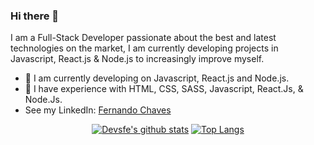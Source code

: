 ### Hi there 👋

I am a Full-Stack Developer passionate about the best and latest technologies on the market, I am currently developing projects in Javascript, React.js & Node.js to increasingly improve myself.

- 🔭 I am currently developing on Javascript, React.js and Node.js.
- 🌱 I have experience with HTML, CSS, SASS, Javascript, React.Js, & Node.Js.
- See my LinkedIn: [Fernando Chaves](https://www.linkedin.com/in/fernandochavesfc/)

<div align="center" >

[![Devsfe's github stats](https://github-readme-stats.vercel.app/api?username=devsfe&show_icons=true&theme=radical&bg_color=30,0d0d0d,191919&title_color=fff&text_color=fff&icon_color=79ff97)](https://github.com/anuraghazra/github-readme-stats)
[![Top Langs](https://github-readme-stats.vercel.app/api/top-langs/?username=devsfe&layout=compact&theme=radical&bg_color=30,0d0d0d,191919&title_color=fff&text_color=fff&icon_color=79ff97)](https://github.com/anuraghazra/github-readme-stats)

</div>
